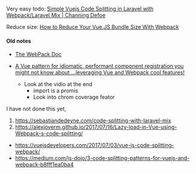 Very easy todo:   [Simple Vuejs Code Splitting in Laravel with Webpack/Laravel Mix \| Channing Defoe](http://channingdefoe.com/vuejs-code-splitting-in-laravel-webpack/)

Reduce size:  [How to Reduce Your Vue.JS Bundle Size With Webpack](https://medium.com/js-dojo/how-to-reduce-your-vue-js-bundle-size-with-webpack-3145bf5019b7)

#### Old notes

* [The WebPack Doc](https://webpack.js.org/guides/code-splitting/)

* [A Vue pattern for idiomatic, performant component registration you might not know about
…leveraging Vue and Webpack cool features!](https://itnext.io/vue-a-pattern-for-idiomatic-performant-component-registration-you-might-not-know-about-9f3c091846f5)
    * Look at the vidio at the end 
        * import is a promis
        * Look into chrom coverage feator 

I have not done this yet, 

1. https://sebastiandedeyne.com/code-splitting-with-laravel-mix
2. https://alexjoverm.github.io/2017/07/16/Lazy-load-in-Vue-using-Webpack-s-code-splitting/
* https://vuejsdevelopers.com/2017/07/03/vue-js-code-splitting-webpack/
* https://medium.com/js-dojo/3-code-splitting-patterns-for-vuejs-and-webpack-b8fff1ea0ba4

